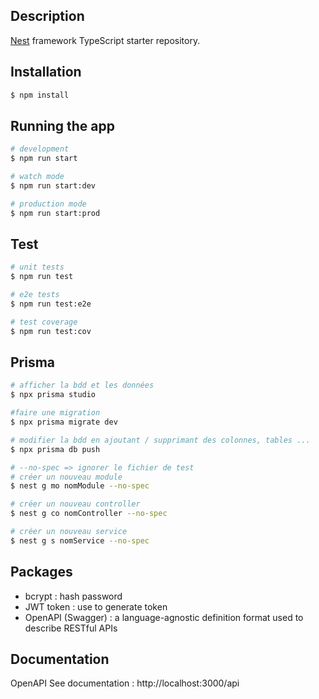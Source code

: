 ## Description

[Nest](https://github.com/nestjs/nest) framework TypeScript starter repository.

## Installation

```bash
$ npm install
```

## Running the app

```bash
# development
$ npm run start

# watch mode
$ npm run start:dev

# production mode
$ npm run start:prod
```

## Test

```bash
# unit tests
$ npm run test

# e2e tests
$ npm run test:e2e

# test coverage
$ npm run test:cov
```

## Prisma

```bash
# afficher la bdd et les données
$ npx prisma studio

#faire une migration
$ npx prisma migrate dev

# modifier la bdd en ajoutant / supprimant des colonnes, tables ...
$ npx prisma db push

# --no-spec => ignorer le fichier de test
# créer un nouveau module
$ nest g mo nomModule --no-spec

# créer un nouveau controller
$ nest g co nomController --no-spec

# créer un nouveau service
$ nest g s nomService --no-spec
```

## Packages

- bcrypt : hash password
- JWT token : use to generate token
- OpenAPI (Swagger) : a language-agnostic definition format used to describe RESTful APIs

## Documentation

OpenAPI
See documentation : http://localhost:3000/api

